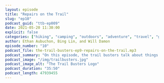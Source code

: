 ```yaml
---
layout: episode
title: "Repairs on the Trail"
slug: "ep10"
podcast_guid: "ttb-ep009"
date: 2021-05-20 11:30:00
explicit: false
categories: ["hiking", "camping", "outdoors", "adventure", "travel", "gear"]
author: Ethan Aubuchon, Bing Lin, and Will Damon
episode_number: "10"
podcast_file: the-trail-busters-ep9-repairs-on-the-trail.mp3
podcast_summary: "On this episode, the trail busters talk about things breaking on the trail and how to fix them.  They break down tools and gear that can get you out of a jam, and maintenance that should be tackled between trips."
podcast_image: "/img/trailbusters.jpg"
podcast_image_alt: "The Trail Busters Logo"
podcast_duration: "35:50"
podcast_length: 47939455
---
```


